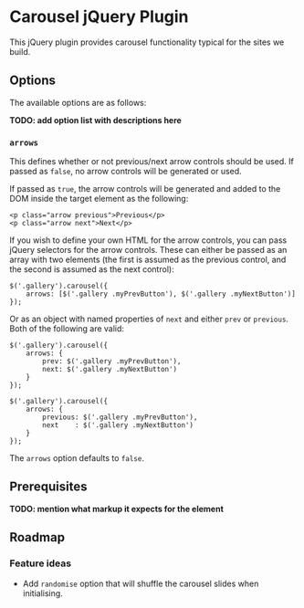 # Carousel jQuery Plugin

This jQuery plugin provides carousel functionality typical for the sites we build.

## Options

The available options are as follows:

**TODO: add option list with descriptions here**

### `arrows`

This defines whether or not previous/next arrow controls should be used. If passed as `false`, no arrow controls will be generated or used.

If passed as `true`, the arrow controls will be generated and added to the DOM inside the target element as the following:

	<p class="arrow previous">Previous</p>
	<p class="arrow next">Next</p>

If you wish to define your own HTML for the arrow controls, you can pass jQuery selectors for the arrow controls. These can either be passed as an array with two elements (the first is assumed as the previous control, and the second is assumed as the next control):

	$('.gallery').carousel({
		arrows: [$('.gallery .myPrevButton'), $('.gallery .myNextButton')]
	});

Or as an object with named properties of `next` and either `prev` or `previous`. Both of the following are valid:

	$('.gallery').carousel({
		arrows: {
			prev: $('.gallery .myPrevButton'),
			next: $('.gallery .myNextButton')
		}
	});

	$('.gallery').carousel({
		arrows: {
			previous: $('.gallery .myPrevButton'),
			next    : $('.gallery .myNextButton')
		}
	});

The `arrows` option defaults to `false`.

## Prerequisites

**TODO: mention what markup it expects for the element**

## Roadmap

### Feature ideas

* Add `randomise` option that will shuffle the carousel slides when initialising.